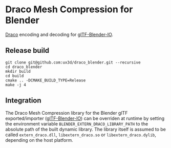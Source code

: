 # Draco Mesh Compression for Blender

[Draco](https://github.com/google/draco) encoding and decoding for [glTF-Blender-IO](https://github.com/KhronosGroup/glTF-Blender-IO).

## Release build

```
git clone git@github.com:ux3d/draco_blender.git --recursive
cd draco_blender
mkdir build
cd build
cmake .. -DCMAKE_BUILD_TYPE=Release
make -j 4
```

## Integration

The Draco Mesh Compression library for the Blender glTF exported/importer ([glTF-Blender-IO](https://github.com/KhronosGroup/glTF-Blender-IO)) can be overriden at runtime by setting the environment variable `BLENDER_EXTERN_DRACO_LIBRARY_PATH` to the absolute path of the built dynamic library. The library itself is assumed to be called `extern_draco.dll`, `libextern_draco.so` or `libextern_draco.dylib`, depending on the host platform.
